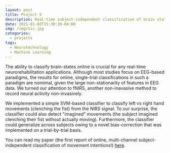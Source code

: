 ```yaml
---
layout: post
title: Project 5
description: Real-time subject-independent classification of brain states
date: 2021-01-02T15:30:30-04:00
img: /img/sic.jpg
categories:
  - projects
tags:
  - Neurotechnology
  - Machine Learning
---
```


The ability to classify brain-states online is crucial for any real-time neurorehabilitation applications. Although most studies focus on EEG-based paradigms, the results for online, single-trial classifications in such a paradigm are nomimal, given the large non-stationarity of features in EEG data. We turned our attention to fNIRS, another non-inavasive method to record neural activity non-invasively.

We implemented a simple SVM-based classifier to classify left vs right hand movements (clenching the fist) from the NIRS signal. To our surprise, the classifier could also detect "imagined" movements (the subject imagined clenching their fist without actually moving). Furthermore, the classifier could generalize across subjects owing to a novel bias-correction that was implemented on a trial-by-trial basis.

You can read my paper (the first report of online, multi-channel subject-independent classification of movement intentions!) [here](https://journals.plos.org/plosone/article?id=10.1371/journal.pone.0159959).

